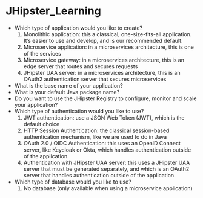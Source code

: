 # JHipster_Learning

<ul>
  <li>Which type of application would you like to create?
    <ol>
      <li>Monolithic application: this a classical, one-size-fits-all application. It’s easier to use and develop, and is our recommended default.</li>
      <li>Microservice application: in a microservices architecture, this is one of the services</li>
      <li>Microservice gateway: in a microservices architecture, this is an edge server that routes and secures requests</li>
      <li>JHipster UAA server: in a microservices architecture, this is an OAuth2 authentication server that secures microservices</li>
    </ol>  
  </li>
  <li>What is the base name of your application?</li>
  <li>What is your default Java package name?</li>
  <li>Do you want to use the JHipster Registry to configure, monitor and scale your application?</li>
  <li>Which type of authentication would you like to use?
    <ol>
      <li>JWT authentication: use a JSON Web Token (JWT), which is the default choice</li>
      <li>HTTP Session Authentication: the classical session-based authentication mechanism, like we are used to do in Java</li>
      <li>OAuth 2.0 / OIDC Authentication: this uses an OpenID Connect server, like Keycloak or Okta, which handles authentication outside of the application.</li>
      <li>Authentication with JHipster UAA server: this uses a JHipster UAA server that must be generated separately, and which is an OAuth2 server that handles authentication outside of the application.</li>
    </ol
  </li>
   <li>
     Which type of database would you like to use?
     <ol>
       <li>No database (only available when using a microservice application)</li>
     </ol>
   </li>
</ul>
